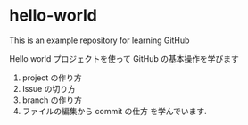 # hello-world
This is an example repository for learning GitHub

Hello world プロジェクトを使って GitHub の基本操作を学びます
1) project の作り方
2) Issue の切り方
3) branch の作り方
4) ファイルの編集から commit の仕方
を学んでいます.

